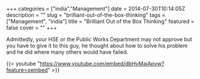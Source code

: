 +++
categories = ["india","Management"]
date = 2014-07-30T10:14:05Z
description = ""
slug = "brilliant-out-of-the-box-thinking"
tags = ["Management", "india"]
title = "Brilliant Out of the Box Thinking"
featured = false
cover = ""
+++


Admittedly, your HSE or the Public Works Department may not approve but you have to give it to this guy, he thought about how to solve his problem and he did where many others would have failed.

{{< youtube "https://www.youtube.com/embed/dbHvMajApvw?feature=oembed" >}}

